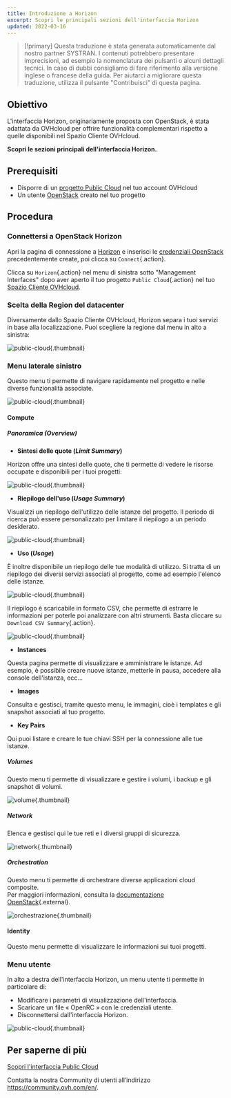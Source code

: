 ```yaml
---
title: Introduzione a Horizon
excerpt: Scopri le principali sezioni dell'interfaccia Horizon
updated: 2022-03-16
---
```


> [!primary]
> Questa traduzione è stata generata automaticamente dal nostro partner SYSTRAN. I contenuti potrebbero presentare imprecisioni, ad esempio la nomenclatura dei pulsanti o alcuni dettagli tecnici. In caso di dubbi consigliamo di fare riferimento alla versione inglese o francese della guida. Per aiutarci a migliorare questa traduzione, utilizza il pulsante "Contribuisci" di questa pagina.
>


## Obiettivo

L'interfaccia Horizon, originariamente proposta con OpenStack, è stata adattata da OVHcloud per offrire funzionalità complementari rispetto a quelle disponibili nel Spazio Cliente OVHcloud.

**Scopri le sezioni principali dell'interfaccia Horizon.**

## Prerequisiti

- Disporre di un [progetto Public Cloud](/pages/public_cloud/compute/create_a_public_cloud_project) nel tuo account OVHcloud
- Un utente [OpenStack](/pages/public_cloud/compute/create_and_delete_a_user) creato nel tuo progetto

## Procedura

### Connettersi a OpenStack Horizon

Apri la pagina di connessione a [Horizon](https://horizon.cloud.ovh.net/auth/login/) e inserisci le [credenziali OpenStack](/pages/public_cloud/compute/create_and_delete_a_user) precedentemente create, poi clicca su `Connect`{.action}.

Clicca su `Horizon`{.action} nel menu di sinistra sotto "Management Interfaces" dopo aver aperto il tuo progetto `Public Cloud`{.action} nel tuo [Spazio Cliente OVHcloud](https://www.ovh.com/auth/?action=gotomanager&from=https://www.ovh.it/&ovhSubsidiary=it).

### Scelta della Region del datacenter

Diversamente dallo Spazio Cliente OVHcloud, Horizon separa i tuoi servizi in base alla localizzazione. Puoi scegliere la regione dal menu in alto a sinistra:

![public-cloud](images/region2021.png){.thumbnail}

### Menu laterale sinistro

Questo menu ti permette di navigare rapidamente nel progetto e nelle diverse funzionalità associate.

![public-cloud](images/leftmenu2021.png){.thumbnail}

#### Compute

##### **Panoramica (*Overview*)**

- **Sintesi delle quote (*Limit Summary*)**

Horizon offre una sintesi delle quote, che ti permette di vedere le risorse occupate e disponibili per i tuoi progetti:

![public-cloud](images/quotas2021.png){.thumbnail}

- **Riepilogo dell'uso (*Usage Summary*)**

Visualizzi un riepilogo dell'utilizzo delle istanze del progetto. Il periodo di ricerca può essere personalizzato per limitare il riepilogo a un periodo desiderato.

![public-cloud](images/usagesummary2021.png){.thumbnail}

- **Uso (*Usage*)**

È inoltre disponibile un riepilogo delle tue modalità di utilizzo. Si tratta di un riepilogo dei diversi servizi associati al progetto, come ad esempio l'elenco delle istanze.

![public-cloud](images/usage2021.png){.thumbnail}

Il riepilogo è scaricabile in formato CSV, che permette di estrarre le informazioni per poterle poi analizzare con altri strumenti. Basta cliccare su `Download CSV Summary`{.action}.

![public-cloud](images/csv2021.png){.thumbnail}

- **Instances**

Questa pagina permette di visualizzare e amministrare le istanze. Ad esempio, è possibile creare nuove istanze, metterle in pausa, accedere alla console dell'istanza, ecc...

- **Images**

Consulta e gestisci, tramite questo menu, le immagini, cioè i templates e gli snapshot associati al tuo progetto.

- **Key Pairs**

Qui puoi listare e creare le tue chiavi SSH per la connessione alle tue istanze.

##### **Volumes**

Questo menu ti permette di visualizzare e gestire i volumi, i backup e gli snapshot di volumi.

![volume](images/volumes2021.png){.thumbnail}

##### **Network**

Elenca e gestisci qui le tue reti e i diversi gruppi di sicurezza. 

![network](images/network2021.png){.thumbnail}

##### **Orchestration**

Questo menu ti permette di orchestrare diverse applicazioni cloud composite.<br>
Per maggiori informazioni, consulta la [documentazione OpenStack](https://docs.openstack.org/horizon/pike/user/stacks.html){.external}.

![orchestrazione](images/orchestration2021.png){.thumbnail}

#### Identity

Questo menu permette di visualizzare le informazioni sui tuoi progetti.

### Menu utente

In alto a destra dell'interfaccia Horizon, un menu utente ti permette in particolare di: 

- Modificare i parametri di visualizzazione dell'interfaccia.
- Scaricare un file « OpenRC » con le credenziali utente.
- Disconnettersi dall'interfaccia Horizon.

![public-cloud](images/username2021.png){.thumbnail}

## Per saperne di più

[Scopri l'interfaccia Public Cloud](/pages/public_cloud/compute/03-public-cloud-interface-walk-me)
 
Contatta la nostra Community di utenti all’indirizzo <https://community.ovh.com/en/>.